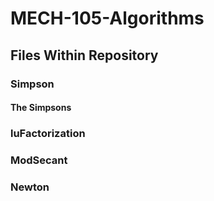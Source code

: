 # MECH-105-Algorithms

## Files Within Repository

### Simpson

#### The Simpsons 


### luFactorization


### ModSecant


### Newton


